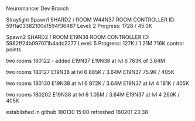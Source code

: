 Neuromancer Dev Branch

Straylight
Spawn1 SHARD2 / ROOM W44N37
ROOM CONTROLLER ID: 59f1a03382100e1594f36487
Level: 2  Progress: 1728 / 45.0K

Spawn2
SHARD2 / ROOM E19N38
ROOM CONTROLLER ID: 5982ff24b097071b4adc2277
Level: 5  Progress: 127K / 1.21M
716K control points

two rooms 180122 - added E19N37
E19N38 at lvl 6  763K of 3.64M

two rooms 180127
E19N38 at lvl 6  885K / 3.64M
E19N37 75.9K / 405K

two rooms 180130
E19N38 at lvl 6  972K / 3.64M
E19N37 at lvl 4 181K / 405K

two rooms 180202
E19N38 at lvl 6 1.05M / 3.64M
E19N37 at lvl 4 260K / 405K

established in github 180130 15:00
refreshed 180201 23:38

